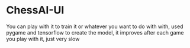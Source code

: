 # ChessAI-UI
You can play with it to train it or whatever you want to do with with, used pygame and tensorflow to create the model, it improves after each game you play with it, just very slow
